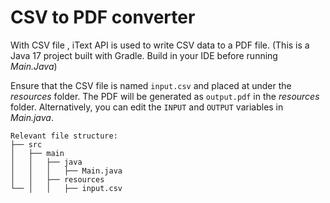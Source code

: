 # CSV to PDF converter

With CSV file , iText API is used to write CSV data to a PDF file. (This is a Java 17 project built with Gradle. Build in your IDE before running _Main.Java_)

Ensure that the CSV file is named `input.csv` and placed at under the _resources_ folder. The PDF will be generated as `output.pdf` in the _resources_ folder. 
Alternatively, you can edit the `INPUT` and `OUTPUT` variables in _Main.java_.

```
Relevant file structure:
├── src
│   ├── main
│   │   ├── java
│   │   │   ├── Main.java
│   │   ├── resources
└── │   │   ├── input.csv
```
